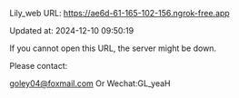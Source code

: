 Lily_web URL: https://ae6d-61-165-102-156.ngrok-free.app

Updated at: 2024-12-10 09:50:19

If you cannot open this URL, the server might be down.

Please contact: 

goley04@foxmail.com Or Wechat:GL_yeaH